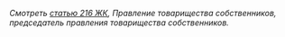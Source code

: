_Смотреть [статью 216 ЖК](http://www.pravo.by/world_of_law/text.asp?RN=Hk1200428#&Article=216), Правление товарищества собственников, председатель правления товарищества собственников._
